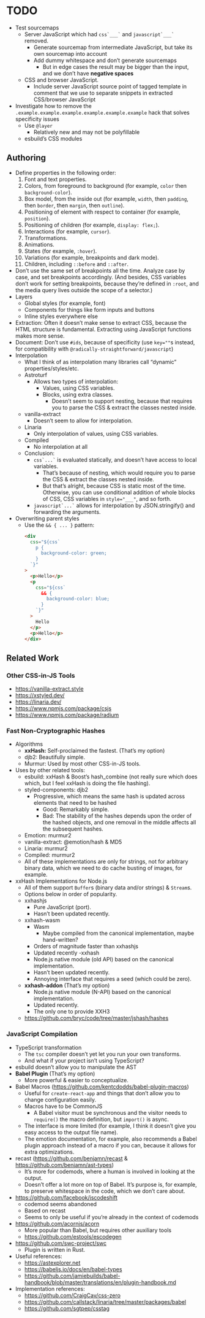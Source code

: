 # TODO

- Test sourcemaps
  - Server JavaScript which had `` css`___` `` and `` javascript`___` `` removed.
    - Generate sourcemap from intermediate JavaScript, but take its own sourcemap into account
    - Add dummy whitespace and don’t generate sourcemaps
      - But in edge cases the result may be bigger than the input, and we don’t have **negative spaces**
  - CSS and browser JavaScript.
    - Include server JavaScript source point of tagged template in comment that we use to separate snippets in extracted CSS/browser JavaScript
- Investigate how to remove the `.example.example.example.example.example.example` hack that solves specificity issues
  - Use `@layer`
    - Relatively new and may not be polyfillable
  - esbuild’s CSS modules

## Authoring

- Define properties in the following order:
  1.  Font and text properties.
  2.  Colors, from foreground to background (for example, `color` then `background-color`).
  3.  Box model, from the inside out (for example, `width`, then `padding`, then `border`, then `margin`, then `outline`).
  4.  Positioning of element with respect to container (for example, `position`).
  5.  Positioning of children (for example, `display: flex;`).
  6.  Interactions (for example, `cursor`).
  7.  Transformations.
  8.  Animations.
  9.  States (for example, `:hover`).
  10. Variations (for example, breakpoints and dark mode).
  11. Children, including `::before` and `::after`.
- Don’t use the same set of breakpoints all the time. Analyze case by case, and set breakpoints accordingly. (And besides, CSS variables don’t work for setting breakpoints, because they’re defined in `:root`, and the media query lives outside the scope of a selector.)
- Layers
  - Global styles (for example, font)
  - Components for things like form inputs and buttons
  - Inline styles everywhere else
- Extraction: Often it doesn’t make sense to extract CSS, because the HTML structure is fundamental. Extracting using JavaScript functions makes more sense.
- Document: Don’t use `#ids`, because of specificity (use `key=""`s instead, for compatibility with `@radically-straightforward/javascript`)
- Interpolation
  - What I think of as interpolation many libraries call “dynamic” properties/styles/etc.
  - Astroturf
    - Allows two types of interpolation:
      - Values, using CSS variables.
      - Blocks, using extra classes.
        - Doesn’t seem to support nesting, because that requires you to parse the CSS & extract the classes nested inside.
  - vanilla-extract
    - Doesn’t seem to allow for interpolation.
  - Linaria
    - Only interpolation of values, using CSS variables.
  - Compiled
    - No interpolation at all
  - Conclusion:
    - `` css`...` `` is evaluated statically, and doesn’t have access to local variables.
      - That’s because of nesting, which would require you to parse the CSS & extract the classes nested inside.
      - But that’s alright, because CSS is static most of the time. Otherwise, you can use conditional addition of whole blocks of CSS, CSS variables in `style="___"`, and so forth.
    - `` javascript`...` `` allows for interpolation by JSON.stringify() and forwarding the arguments.
- Overwriting parent styles
  - Use the `&& { ... }` pattern:
    ```html
    <div
      css="${css`
        p {
          background-color: green;
        }
      `}"
    >
      <p>Hello</p>
      <p
        css="${css`
          && {
            background-color: blue;
          }
        `}"
      >
        Hello
      </p>
      <p>Hello</p>
    </div>
    ```

## Related Work

### Other CSS-in-JS Tools

- https://vanilla-extract.style
- https://xstyled.dev/
- https://linaria.dev/
- https://www.npmjs.com/package/csjs
- https://www.npmjs.com/package/radium

### Fast Non-Cryptographic Hashes

- Algorithms
  - **xxHash:** Self-proclaimed the fastest. (That’s my option)
  - djb2: Beautifully simple.
  - Murmur: Used by most other CSS-in-JS tools.
- Uses by other related tools:
  - esbuild: xxHash & Boost’s hash_combine (not really sure which does which, but I feel xxHash is doing the file hashing).
  - styled-components: djb2
    - Progressive, which means the same hash is updated across elements that need to be hashed
      - Good: Remarkably simple.
      - Bad: The stability of the hashes depends upon the order of the hashed objects, and one removal in the middle affects all the subsequent hashes.
  - Emotion: murmur2
  - vanilla-extract: @emotion/hash & MD5
  - Linaria: murmur2
  - Compiled: murmur2
  - All of these implementations are only for strings, not for arbitrary binary data, which we need to do cache busting of images, for example.
- xxHash Implementations for Node.js
  - All of them support `Buffer`s (binary data and/or strings) & `Stream`s.
  - Options below in order of popularity.
  - xxhashjs
    - Pure JavaScript (port).
    - Hasn’t been updated recently.
  - xxhash-wasm
    - Wasm
      - Maybe compiled from the canonical implementation, maybe hand-written?
    - Orders of magnitude faster than xxhashjs
    - Updated recently
      -xxhash
    - Node.js native module (old API) based on the canonical implementation.
    - Hasn’t been updated recently.
    - Annoying interface that requires a seed (which could be zero).
  - **xxhash-addon** (That’s my option)
    - Node.js native module (N-API) based on the canonical implementation.
    - Updated recently.
    - The only one to provide XXH3
  - https://github.com/bryc/code/tree/master/jshash/hashes

### JavaScript Compilation

- TypeScript transformation
  - The `tsc` compiler doesn’t yet let you run your own transforms.
  - And what if your project isn’t using TypeScript?
- esbuild doesn’t allow you to manipulate the AST
- **Babel Plugin** (That’s my option)
  - More powerful & easier to conceptualize.
- Babel Macros (https://github.com/kentcdodds/babel-plugin-macros)
  - Useful for `create-react-app` and things that don’t allow you to change configuration easily.
  - Macros have to be CommonJS
    - A Babel visitor must be synchronous and the visitor needs to `require()` the macro definition, but `import()` is async.
  - The interface is more limited (for example, I think it doesn’t give you easy access to the output file name).
  - The emotion documentation, for example, also recommends a Babel plugin approach instead of a macro if you can, because it allows for extra optimizations.
- recast (https://github.com/benjamn/recast & https://github.com/benjamn/ast-types)
  - It’s more for codemods, where a human is involved in looking at the output.
  - Doesn’t offer a lot more on top of Babel. It’s purpose is, for example, to preserve whitespace in the code, which we don’t care about.
- https://github.com/facebook/jscodeshift
  - codemod seems abandoned
  - Based on recast
  - Seems to only be useful if you’re already in the context of codemods
- https://github.com/acornjs/acorn
  - More popular than Babel, but requires other auxiliary tools
  - https://github.com/estools/escodegen
- https://github.com/swc-project/swc
  - Plugin is written in Rust.
- Useful references:
  - https://astexplorer.net
  - https://babeljs.io/docs/en/babel-types
  - https://github.com/jamiebuilds/babel-handbook/blob/master/translations/en/plugin-handbook.md
- Implementation references:
  - https://github.com/CraigCav/css-zero
  - https://github.com/callstack/linaria/tree/master/packages/babel
  - https://github.com/sgtpep/csstag
